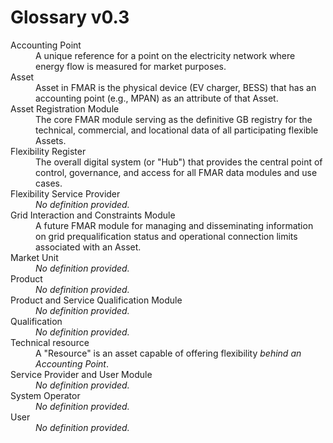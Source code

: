 # Glossary v0.3

<dl>
  <dt>Accounting Point</dt>
  <dd>A unique reference for a point on the electricity network where energy flow is measured for market purposes.</dd>

  <dt>Asset</dt>
  <dd>Asset in FMAR is the physical device (EV charger, BESS) that has an accounting point (e.g., MPAN) as an attribute of that Asset.</dd>

  <dt>Asset Registration Module</dt>
  <dd>The core FMAR module serving as the definitive GB registry for the technical, commercial, and locational data of all participating flexible Assets.</dd>

  <dt>Flexibility Register</dt>
  <dd>The overall digital system (or "Hub") that provides the central point of control, governance, and access for all FMAR data modules and use cases.</dd>

  <dt>Flexibility Service Provider</dt>
  <dd><em>No definition provided.</em></dd>

  <dt>Grid Interaction and Constraints Module</dt>
  <dd>A future FMAR module for managing and disseminating information on grid prequalification status and operational connection limits associated with an Asset.</dd>

  <dt>Market Unit</dt>
  <dd><em>No definition provided.</em></dd>
  
  <dt>Product</dt>
  <dd><em>No definition provided.</em></dd>

  <dt>Product and Service Qualification Module</dt>
  <dd><em>No definition provided.</em></dd>

  <dt>Qualification</dt>
  <dd><em>No definition provided.</em></dd>

  <dt>Technical resource</dt>
  <dd>A "Resource" is an asset capable of offering flexibility <em>behind an Accounting Point</em>.</dd>

  <dt>Service Provider and User Module</dt>
  <dd><em>No definition provided.</em></dd>

  <dt>System Operator</dt>
  <dd><em>No definition provided.</em></dd>

  <dt>User</dt>
  <dd><em>No definition provided.</em></dd>
</dl>
